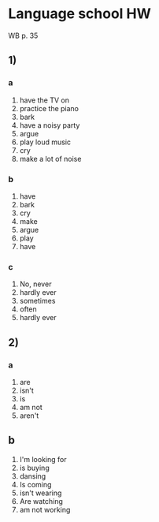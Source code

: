 # Language school HW
WB p. 35
## 1)
### a
1. have the TV on
2. practice the piano
3. bark
4. have a noisy party
5. argue
6. play loud music
7. cry
8. make a lot of noise
### b
1. have
2. bark
3. cry
4. make
5. argue
6. play
7. have
### c
1. No, never
2. hardly ever
3. sometimes
4. often
5. hardly ever
## 2)
### a
1. are
2. isn't
3. is
4. am not
5. aren't
## b
1. I'm looking for
2. is buying
3. dansing
4. Is coming
5. isn't wearing
6. Are watching
7. am not working